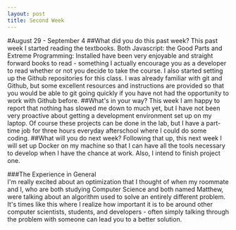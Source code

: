 ```yaml
---
layout: post
title: Second Week
---
```


#August 29 - September 4
##What did you do this past week?
This past week I started reading the textbooks. Both Javascript: the Good Parts and Extreme Programming: Installed have been very enjoyable and straight forward books to read - something I actually encourage you as a developer to read whether or not you decide to take the course. I also started setting up the Github repositories for this class. I was already familiar with git and Github, but some excellent resources and instructions are provided so that you would be able to git going quickly if you have not had the opportunity to work with Github before.
##What's in your way?
This week I am happy to report that nothing has slowed me down to much yet, but I have not been very proactive about getting a development environment set up on my laptop. Of course these projects can be done in the lab, but I have a part-time job  for three hours everyday afterschool where I could do some coding.
##What will you do next week?
Following that up, this next week I will set up Docker on my machine so that I can have all the tools necessary to develop
when I have the chance at work. Also, I intend to finish project one. 

###The Experience in General    
I'm really excited about an optimization that I thought of when my roommate and I, who are both studying Computer Science and both 
named Matthew, were talking about an algorithm used to solve an entirely different problem. It's times like this where I realize 
how important it is to be around other computer scientists, students, and developers - often simply talking through the problem 
with someone can lead you to a better solution.
